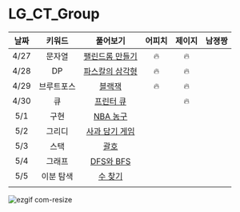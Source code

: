 # LG_CT_Group
| 날짜 | 키워드 | 풀어보기 | 어피치 | 제이지 | 남졍짱 |
| :-: | :-: | :-: | :-: | :-: | :-: |
| 4/27 | 문자열 | [팰린드롬 만들기](https://www.acmicpc.net/problem/1213) | 🔥 | 🔥 | |
| 4/28 | DP | [파스칼의 삼각형](https://www.acmicpc.net/problem/16395) | 🔥 | 🔥 | |
| 4/29 | 브루트포스 | [블랙잭](https://www.acmicpc.net/problem/2798) | 🔥 | 🔥 | |
| 4/30 | 큐 | [프린터 큐](https://www.acmicpc.net/problem/1966) | | 🔥 | |
| 5/1 | 구현 | [NBA 농구](https://www.acmicpc.net/problem/2852) | | | |
| 5/2 | 그리디 | [사과 담기 게임](https://www.acmicpc.net/problem/2828) | | | |
| 5/3 | 스택 | [괄호](https://www.acmicpc.net/problem/9012) | | | |
| 5/4 | 그래프 | [DFS와 BFS](https://www.acmicpc.net/problem/1260) | | | |
| 5/5 | 이분 탐색 | [수 찾기](https://www.acmicpc.net/problem/1920) | | | |
| | | | | | |

![ezgif com-resize](https://user-images.githubusercontent.com/40224884/235282241-be54a4a9-341d-417d-bf7f-d830a82f162d.gif)
